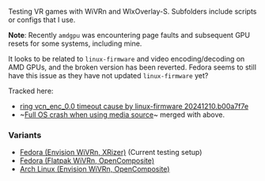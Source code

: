 Testing VR games with WiVRn and WlxOverlay-S.
Subfolders include scripts or configs that I use.

**Note**: Recently `amdgpu` was encountering page faults and subsequent GPU resets for some systems, including mine.

It looks to be related to `linux-firmware` and video encoding/decoding on AMD GPUs, and the broken version has been reverted. Fedora seems to still have this issue as they have not updated `linux-firmware` yet?

Tracked here:
- [ring vcn_enc_0.0 timeout cause by linux-firmware 20241210.b00a7f7e](https://gitlab.freedesktop.org/drm/amd/-/issues/3842)
- ~[Full OS crash when using media source](https://gitlab.freedesktop.org/drm/amd/-/issues/3855)~ merged with above.

### Variants
- [Fedora (Envision WiVRn, XRizer)](FEDORA-WiVRn-Envision.md) (Current testing setup)
- [Fedora (Flatpak WiVRn, OpenComposite)](FEDORA-WiVRn-Flatpak.md)
- [Arch Linux (Envision WiVRn, OpenComposite)](ARCH-WiVRn-Envision.md)
